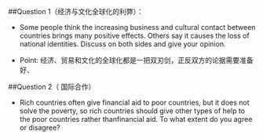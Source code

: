 \#\#Question 1（经济与文化全球化的利弊）：

* Some people think the increasing business and cultural contact between countries brings many positive effects. Others say it causes the loss of national identities. Discuss on both sides and give your opinion.

* Point: 经济、贸易和文化的全球化都是一把双刃剑，正反双方的论据需要准备好、


\#\#Question 2（ 国际合作）

* Rich countries often give financial aid to poor countries, but it does not solve the poverty, so rich countries should give other types of help to the poor countries rather thanfinancial aid. To what extent do you agree or disagree?


